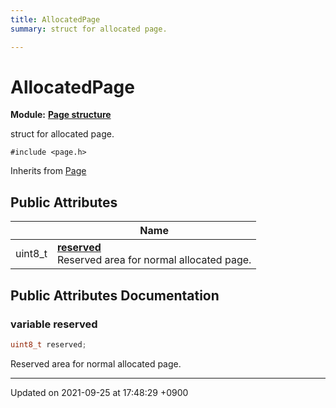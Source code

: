 ```yaml
---
title: AllocatedPage
summary: struct for allocated page. 

---
```


# AllocatedPage

**Module:** **[Page structure](Modules/group__Page.md)**



struct for allocated page. 


`#include <page.h>`

Inherits from [Page](Classes/structPage.md)

## Public Attributes

|                | Name           |
| -------------- | -------------- |
| uint8_t | **[reserved](Classes/structAllocatedPage.md#variable-reserved)** <br>Reserved area for normal allocated page.  |

## Public Attributes Documentation

### variable reserved

```cpp
uint8_t reserved;
```

Reserved area for normal allocated page. 

-------------------------------

Updated on 2021-09-25 at 17:48:29 +0900